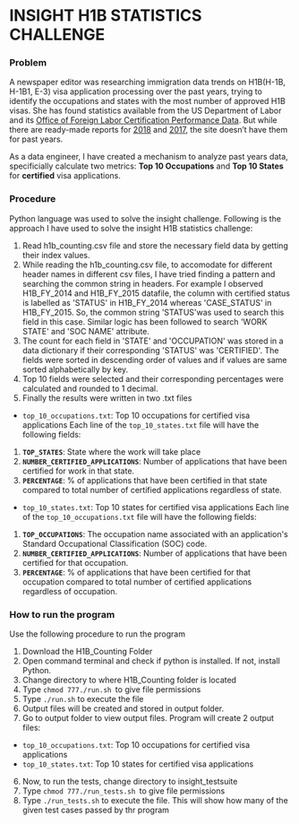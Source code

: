 # INSIGHT H1B STATISTICS CHALLENGE 
### Problem
A newspaper editor was researching immigration data trends on H1B(H-1B, H-1B1, E-3) visa application processing over the past years, trying to identify the occupations and states with the most number of approved H1B visas. She has found statistics available from the US Department of Labor and its [Office of Foreign Labor Certification Performance Data](https://www.foreignlaborcert.doleta.gov/performancedata.cfm#dis). But while there are ready-made reports for [2018](https://www.foreignlaborcert.doleta.gov/pdf/PerformanceData/2018/H-1B_Selected_Statistics_FY2018_Q4.pdf) and [2017](https://www.foreignlaborcert.doleta.gov/pdf/PerformanceData/2017/H-1B_Selected_Statistics_FY2017.pdf), the site doesn’t have them for past years. 

As a data engineer, I have created a mechanism to analyze past years data, specificially calculate two metrics: **Top 10 Occupations** and **Top 10 States** for **certified** visa applications.

### Procedure
Python language was used to solve the insight challenge. Following is the approach 
I have used to solve the insight H1B statistics challenge:
1. Read h1b_counting.csv file and store the necessary field data by getting their index values. 
2. While reading the h1b_counting.csv file, to accomodate for different header names in 
different csv files, I have tried finding a pattern and searching the common string in headers. 
For example I observed H1B_FY_2014 and H1B_FY_2015 datafile, the column with certified status is 
labelled as 'STATUS' in H1B_FY_2014 whereas 'CASE_STATUS' in H1B_FY_2015. So, the common string 
'STATUS'was used to search this field in this case. Similar logic has been followed to search 
'WORK STATE' and 'SOC NAME' attribute.
3. The count for each field in 'STATE' and 'OCCUPATION' was stored in a data dictionary if their 
corresponding 'STATUS' was 'CERTIFIED'. The fields were sorted in descending order of values and if
values are same sorted alphabetically by key.
4. Top 10 fields were selected and their corresponding percentages were calculated and rounded to 
1 decimal.
5. Finally the results were written in two .txt files
* `top_10_occupations.txt`: Top 10 occupations for certified visa applications
Each line of the `top_10_states.txt` file will have the following fields:
1. __`TOP_STATES`__: State where the work will take place
2. __`NUMBER_CERTIFIED_APPLICATIONS`__: Number of applications that have been certified for work 
in that state.
3. __`PERCENTAGE`__: % of applications that have been certified in that state compared to total 
number of certified applications regardless of state.
* `top_10_states.txt`: Top 10 states for certified visa applications
Each line of the `top_10_occupations.txt` file will have the following fields: 
1. __`TOP_OCCUPATIONS`__: The occupation name associated with an application's 
Standard Occupational Classification (SOC) code.
2. __`NUMBER_CERTIFIED_APPLICATIONS`__: Number of applications that have been certified for that 
occupation.
3. __`PERCENTAGE`__: % of applications that have been certified for that occupation compared to 
total number of certified applications regardless of occupation. 

### How to run the program
Use the following procedure to run the program
1. Download the H1B_Counting Folder
2. Open command terminal and check if python is installed. If not, install Python.
3. Change directory to where H1B_Counting folder is located
3. Type `chmod 777./run.sh `to give file permissions
4. Type `./run.sh` to execute the file
5. Output files will be created and stored in output folder. 
5. Go to output folder to view output files. Program will create 2 output files:
* `top_10_occupations.txt`: Top 10 occupations for certified visa applications
* `top_10_states.txt`: Top 10 states for certified visa applications
6. Now, to run the tests, change directory to insight_testsuite
7. Type `chmod 777./run_tests.sh `to give file permissions
8. Type `./run_tests.sh` to execute the file. This will show how many of the 
given test cases passed by thr program
 
